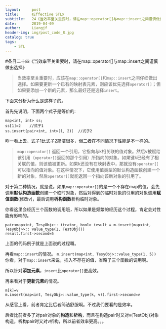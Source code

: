 ```yaml
---
layout:     post                  
title:      《Effective STL》         
subtitle:   24《当效率至关重要时，请在map::operator[]与map::insert之间谨慎做出选择》
date:       2019-04-09          
author:     Liangjf                  
header-img: img/post_code_8.jpg
catalog: true                      
tags:                       
    - STL
---
```


#条目二十四《当效率至关重要时，请在map::operator[]与map::insert之间谨慎做出选择》

> 当效率至关重要时，应该在`map::operator[]`和`map::insert`之间仔细做出选择。如果要更新一个已有的映射表元素，则应该优先选择`operator[]`；但如果要添加一个新的元素，那么最好还是选择`insert`。

下面来分析为什么是这样子的。

首先先说明，下面两个式子是等价的:

	map<int, int> ss;
	ss[1]=2    //式子1
	ss.insert(pair<int, int>(1, 2))  //式子2

咋一看上去，式子1比式子2简洁很多，但二者在不同情况下性能是不一样的。

> `map::operator[]`  返回一个引用，它指向与k相关联的值对象。然后v被赋给该引用（`operator[]`返回的那个引用）所指向的对象。如果键k已经有了相关联的值，则该值被更新。如果k还没有在映射表中，那就没有`operator[]`可以指向的值对象。在这种情况下，它使用值类型的默认构造函数创建一个新的对象，然后`operator[]`就能返回一个指向该新对象的引用了。

对于第二种情况，就是说，如果`map::operator[]`的是一个不存在map的值，会先调用**默认构造函数**创建一个临时对象，然后对得到的临时对象的引用的对象调用**赋值函数**(修改v)，最后调用**析构函数**析构临时对象。

你看这里会经历三个函数的调用哦，所以如果是频繁的经历这个过程，肯定会对性能有影响的。

	pair<map<int, TesyObj>:: itrator, bool> iesult = m.insert(map<int, TesyObj>>:: value_type(1, TestObj())
	result.first->second=5

上面的代码例子就是上面说的过程囖。

再看`map::insert`的情况。
`m.insert(map<int, TesyObj>::value_type(1, 5))`
你看，对于`map::insert`来说，插入不存在的值，省略了三个函数的调用啊。

所以针对**添加元素**，`insert`比`operator[]`更高效。

再来看对于**更新元素**的情况。

	m[k]=v
	m.insert(map<int, TesyObj>::value_type(k, v)).first->second=v

从感官上看，前者肯定比后者简洁舒服啊。不过我们要看的是效率。

后者比前者多了对pair对象的**构造**和**析构**，而且在构造pair时又对v(TestObj)对象构造，析构pair时又对v析构，所以前者效率更高。。。
